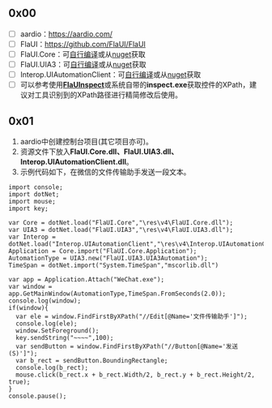 ## 0x00

- [ ] aardio：https://aardio.com/
- [ ] FlaUI：https://github.com/FlaUI/FlaUI
- [ ] FlaUI.Core：可[自行编译](https://github.com/FlaUI/FlaUI)或从[nuget](https://www.nuget.org/packages/FlaUI.Core)获取
- [ ] FlaUI.UIA3：可[自行编译](https://github.com/FlaUI/FlaUI)或从[nuget](https://www.nuget.org/packages/FlaUI.UIA3)获取
- [ ] Interop.UIAutomationClient：可[自行编译](https://github.com/FlaUI/FlaUI)或从[nuget](https://www.nuget.org/packages/Interop.UIAutomationClient)获取
- [ ] 可以参考使用[**FlaUInspect**](https://github.com/FlaUI/FlaUInspect)或系统自带的**inspect.exe**获取控件的XPath，建议对工具识别到的XPath路径进行精简修改后使用。

## 0x01

1. aardio中创建控制台项目(其它项目亦可)。
2. 资源文件下放入**FlaUI.Core.dll、FlaUI.UIA3.dll、Interop.UIAutomationClient.dll**。
3. 示例代码如下，在微信的文件传输助手发送一段文本。

```
import console;
import dotNet;
import mouse;
import key;
  
var Core = dotNet.load("FlaUI.Core","\res\v4\FlaUI.Core.dll");
var UIA3 = dotNet.load("FlaUI.UIA3","\res\v4\FlaUI.UIA3.dll");
var Interop = dotNet.load("Interop.UIAutomationClient","\res\v4\Interop.UIAutomationClient.dll");
Application = Core.import("FlaUI.Core.Application");
AutomationType = UIA3.new("FlaUI.UIA3.UIA3Automation");
TimeSpan = dotNet.import("System.TimeSpan","mscorlib.dll")
    
var app = Application.Attach("WeChat.exe");
var window = app.GetMainWindow(AutomationType,TimeSpan.FromSeconds(2.0));
console.log(window);
if(window){
  var ele = window.FindFirstByXPath("//Edit[@Name='文件传输助手']");
  console.log(ele);
  window.SetForeground();
  key.sendString("~~~~",100);
  var sendButton = window.FindFirstByXPath("//Button[@Name='发送(S)']");
  var b_rect = sendButton.BoundingRectangle;
  console.log(b_rect);
  mouse.click(b_rect.x + b_rect.Width/2, b_rect.y + b_rect.Height/2, true);
}
console.pause();

```